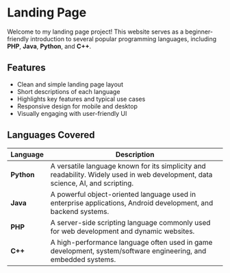 # Landing Page

Welcome to my landing page project! This website serves as a beginner-friendly introduction to several popular programming languages, including **PHP**, **Java**, **Python**, and **C++**.

## Features

- Clean and simple landing page layout
- Short descriptions of each language
- Highlights key features and typical use cases
- Responsive design for mobile and desktop
- Visually engaging with user-friendly UI

## Languages Covered

| Language | Description |
|----------|-------------|
| **Python** | A versatile language known for its simplicity and readability. Widely used in web development, data science, AI, and scripting. |
| **Java**   | A powerful object-oriented language used in enterprise applications, Android development, and backend systems. |
| **PHP**    | A server-side scripting language commonly used for web development and dynamic websites. |
| **C++**    | A high-performance language often used in game development, system/software engineering, and embedded systems. |
